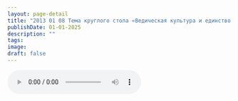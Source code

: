 ```yaml
---
layout: page-detail
title: "2013 01 08 Тема круглого стола «Ведическая культура и единство всех религий»"
publishDate: 01-01-2025
description: ""
tags:
image:
draft: false
---
```


<audio title=" - 2013 01 08 Тема круглого стола «Ведическая культура и единство всех религий».mp3" src="/upload/iblock/2c2/2c212fa6ddde8b5adb76c115da3dbaf4.mp3" controls=""></audio>

  
